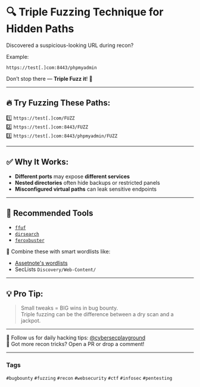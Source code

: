 # 🔍 Triple Fuzzing Technique for Hidden Paths

Discovered a suspicious-looking URL during recon?

Example:
```
https://test[.]com:8443/phpmyadmin
```

Don’t stop there — **Triple Fuzz it**! 🧠

---

## 🔥 Try Fuzzing These Paths:

1️⃣ `https://test[.]com/FUZZ`  
2️⃣ `https://test[.]com:8443/FUZZ`  
3️⃣ `https://test[.]com:8443/phpmyadmin/FUZZ`

---

## ✅ Why It Works:

- **Different ports** may expose **different services**
- **Nested directories** often hide backups or restricted panels
- **Misconfigured virtual paths** can leak sensitive endpoints

---

## 📌 Recommended Tools

- [`ffuf`](https://github.com/ffuf/ffuf)  
- [`dirsearch`](https://github.com/maurosoria/dirsearch)  
- [`feroxbuster`](https://github.com/epi052/feroxbuster)

🔁 Combine these with smart wordlists like:
- [Assetnote's wordlists](https://wordlists.assetnote.io/)
- SecLists `Discovery/Web-Content/`

---

## 💡 Pro Tip:

> Small tweaks = BIG wins in bug bounty.  
> Triple fuzzing can be the difference between a dry scan and a jackpot.

---

📲 Follow us for daily hacking tips: [@cybersecplayground](https://t.me/cybersecplayground)  
💬 Got more recon tricks? Open a PR or drop a comment!

---

### Tags

`#bugbounty` `#fuzzing` `#recon` `#websecurity` `#ctf` `#infosec` `#pentesting`
